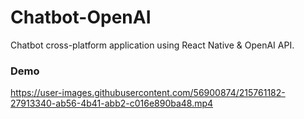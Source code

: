 # Chatbot-OpenAI
Chatbot cross-platform application using React Native & OpenAI API.


### Demo
https://user-images.githubusercontent.com/56900874/215761182-27913340-ab56-4b41-abb2-c016e890ba48.mp4

